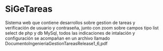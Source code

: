 # SiGeTareas
Sistema web que contiene desarrollos sobre gestion de tareas y verificación de usuario y contraseña, junto con zoom sobre campos tipo list select de php y db MySql, todos las indicaciones de intalación y configuración se acompañan en un archivo llamado DocumentoIngenieriaGestionTareasRelease1_6,pdf
